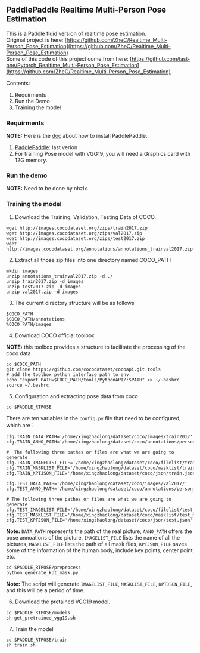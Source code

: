 ## PaddlePaddle Realtime Multi-Person Pose Estimation

This is a Paddle fluid version of realtime pose estimation.   
Original project is here: [https://github.com/ZheC/Realtime_Multi-Person_Pose_Estimation](https://github.com/ZheC/Realtime_Multi-Person_Pose_Estimation)   
Some of this code of this project come from here: [https://github.com/last-one/Pytorch_Realtime_Multi-Person_Pose_Estimation](https://github.com/ZheC/Realtime_Multi-Person_Pose_Estimation)   

Contents:     
1. Requirments   
2. Run the Demo     
3. Training the model  

### Requirments

**NOTE:** Here is the [doc](http://paddlepaddle.org/docs/develop/documentation/en/build_and_install/build_from_source_en.html) about how to install PaddlePaddle.

1. [PaddlePaddle](https://github.com/PaddlePaddle/Paddle): last verion
2. For training Pose model with VGG19, you will need a Graphics card with 12G memory.


### Run the demo
**NOTE:** Need to be done by nhzlx.

### Training the model

1. Download the Training, Validation, Testing Data of COCO.

```
wget http://images.cocodataset.org/zips/train2017.zip
wget http://images.cocodataset.org/zips/val2017.zip
wget http://images.cocodataset.org/zips/test2017.zip
wget http://images.cocodataset.org/annotations/annotations_trainval2017.zip
```
2. Extract all those zip files into one directory named COCO_PATH

```
mkdir images
unzip annotations_trainval2017.zip -d ./
unzip train2017.zip -d images
unzip test2017.zip -d images
unzip val2017.zip -d images
```

3. The current directory structure will be as follows

```
$COCO_PATH
$COCO_PATH/annotations
%COCO_PATH/images
```


4. Download COCO official toolbox

**NOTE:** this toolbox provides a structure to facilitate the processing of the coco data

```
cd $COCO_PATH
git clone https://github.com/cocodataset/cocoapi.git tools 
# add the toolbox python interface path to env. 
echo "export PATH=$COCO_PATH/tools/PythonAPI/:$PATH" >> ~/.bashrc
source ~/.bashrc 
```

5. Configuration and extracting pose data from coco


```
cd $PADDLE_RTPOSE
```
There are ten variables in the `config.py` file that need to be configured, which are：

```
cfg.TRAIN_DATA_PATH='/home/xingzhaolong/dataset/coco/images/train2017'
cfg.TRAIN_ANNO_PATH='/home/xingzhaolong/dataset/coco/annotations/person_keypoints_train2017.json'

#  The following three pathes or files are what we are going to generate
cfg.TRAIN_IMAGELIST_FILE='/home/xingzhaolong/dataset/coco/filelist/train_list.txt'
cfg.TRAIN_MASKLIST_FILE='/home/xingzhaolong/dataset/coco/masklist/train_mask_list.txt'
cfg.TRAIN_KPTJSON_FILE='/home/xingzhaolong/dataset/coco/json/train.json'

cfg.TEST_DATA_PATH='/home/xingzhaolong/dataset/coco/images/val2017/'
cfg.TEST_ANNO_PATH='/home/xingzhaolong/dataset/coco/annotations/person_keypoints_val2017.json'

# The following three pathes or files are what we are going to generate
cfg.TEST_IMAGELIST_FILE='/home/xingzhaolong/dataset/coco/filelist/test_list.txt'
cfg.TEST_MASKLIST_FILE='/home/xingzhaolong/dataset/coco/masklist/test_mask_list.txt'
cfg.TEST_KPTJSON_FILE='/home/xingzhaolong/dataset/coco/json/test.json'
```

**Note:** `DATA_PATH` represents the path of the real picture, `ANNO_PATH` offers the pose annoations of the picture, `IMAGELIST_FILE` lists the name of all the pictures, `MASKLIST_FILE` lists the path of all mask files, `KPTJSON_FILE` saves some of the information of the human body, include key points, center point etc.



```
cd $PADDLE_RTPOSE/preprocess
python generate_kpt_mask.py
```

**Note:** The script will generate `IMAGELIST_FILE`, `MASKLIST_FILE`, `KPTJSON_FILE`, and this will be a period of time.



6. Download the pretained VGG19 model.

```
cd $PADDLE_RTPOSE/models
sh get_pretrained_vgg19.sh
```

7. Train the model 

```
cd $PADDLE_RTPOSE/train
sh train.sh
```
